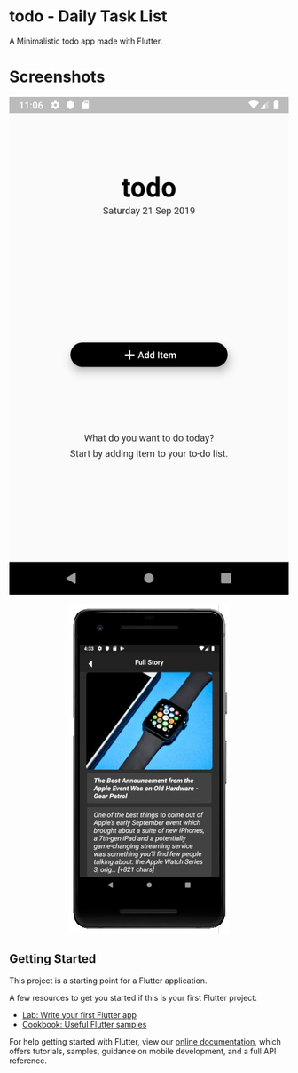 # todo - Daily Task List

A Minimalistic todo app made with Flutter.

# Screenshots

<p align="center">
  <img src="https://raw.githubusercontent.com/27aadesh/todoapp/master/Screenshot_1569087375.png">
</p>

<p align="center">
  <img src="https://raw.githubusercontent.com/27aadesh/newsapp/master/NEWS%20DETAILS1.JPG">
</p>


## Getting Started

This project is a starting point for a Flutter application.

A few resources to get you started if this is your first Flutter project:

- [Lab: Write your first Flutter app](https://flutter.dev/docs/get-started/codelab)
- [Cookbook: Useful Flutter samples](https://flutter.dev/docs/cookbook)

For help getting started with Flutter, view our
[online documentation](https://flutter.dev/docs), which offers tutorials,
samples, guidance on mobile development, and a full API reference.
